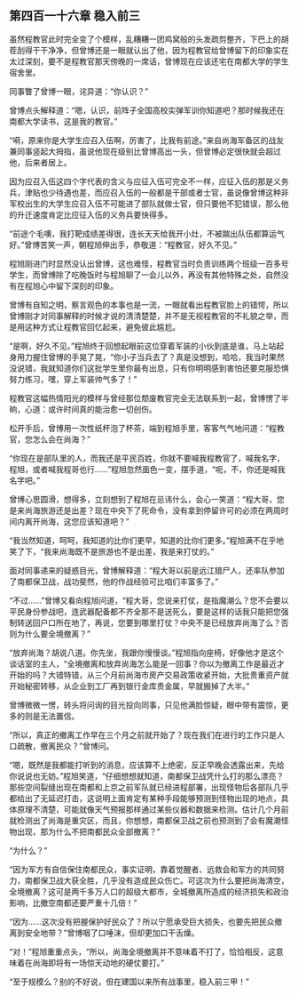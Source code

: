 ## 第四百一十六章 稳入前三
虽然程教官此时完全变了个模样，乱糟糟一团鸡窝般的头发疏剪整齐，下巴上的胡茬刮得干干净净，但曾博还是一眼就认出了他，因为程教官给曾博留下的印象实在太过深刻，要不是程教官那天傍晚的一席话，曾博现在应该还宅在南都大学的学生宿舍里。

同事瞥了曾博一眼，诧异道：“你认识？”

曾博点头解释道：“嗯，认识，前阵子全国高校实弹军训你知道吧？那时候我还在南都大学读书，这是我的教官。”

“嗬，原来你是大学生应召入伍啊，厉害了，比我有前途。”来自尚海军备区的战友兼同事竖起大拇指，虽说他现在级别比曾博高出一头，但曾博必定很快就会超过他，后来者居上。

因为应召入伍这四个字代表的含义与应征入伍可完全不一样，应征入伍的那是义务兵，津贴也少待遇也差，而应召入伍的一般都是干部或者士官，虽说像曾博这种非军校出生的大学生应召入伍不可能进了部队就做士官，但只要他不犯错误，那么他的升迁速度肯定比应征入伍的义务兵要快得多。

“前途个毛噢，我打靶成绩差得很，连长天天给我开小灶，不被踹出队伍都算运气好。”曾博苦笑一声，朝程旭伸出手，恭敬道：“程教官，好久不见。”

程旭刚进门时显然没认出曾博，这也难怪，程教官当时负责训练两个班级一百多号学生，而曾博除了吃晚饭时与程旭聊了一会儿以外，再没有其他特殊之处，自然没有在程旭心中留下深刻的印象。

曾博有自知之明，察言观色的本事也是一流，一眼就看出程教官脸上的错愕，所以曾博刚才对同事解释的时候才说的清清楚楚，并不是无视程教官的不礼貌之举，而是用这种方式让程教官回忆起来，避免彼此尴尬。

“是啊，好久不见。”程旭终于回想起眼前这位穿着军装的小伙到底是谁，马上站起身用力握住曾博的手晃了晃，“你小子当兵去了？真是没想到，哈哈，我当时果然没说错，我就知道你们这批学生里你最有出息，只有你明明感到害怕还要克服恐惧努力练习，嘿，穿上军装帅气多了！”

程教官这幅热情阳光的模样与曾经那位颓废教官完全无法联系到一起，曾博愣了半晌，心道：或许时间真的能治愈一切创伤。

松开手后，曾博用一次性纸杯泡了杯茶，端到程旭手里，客客气气地问道：“程教官，您怎么会在尚海？”

“你现在是部队里的人，而我还是平民百姓，你就不要喊我程教官了，喊我名字，程旭，或者喊我程哥也行……”程旭忽然面色一变，摆手道，“呃，不，你还是喊我名字吧。”

曾博心思圆滑，想得多，立刻想到了程旭在忌讳什么，会心一笑道：“程大哥，您是来尚海旅游还是出差？现在中央下了死命令，没有拿到停留许可的必须在两周时间内离开尚海，这您应该知道吧？”

“我当然知道，呵呵，我知道的比你们更早，知道的比你们更多。”程旭满不在乎地笑了下，“我来尚海既不是旅游也不是出差，我是来打仗的。”

面对同事递来的疑惑目光，曾博解释道：“程大哥以前是远江猎尸人，还率队参加了南都保卫战，战功斐然，他的作战经验可比咱们丰富多了。”

“不过……”曾博又看向程旭问道，“程大哥，您说来打仗，是指魔潮么？您不会要以平民身份参战吧，连武器配备都不齐全那不是送死么，要是这样的话我只能把您强制转送回户口所在地了，再说，您要到哪里打仗？中央不是已经放弃尚海了么？否则为什么要全境撤离？”

“放弃尚海？胡说八道。你先坐，我跟你慢慢谈。”程旭指向座椅，好像他才是这个谈话室的主人，“全境撤离和放弃尚海怎么能是一回事？你以为撤离工作是最近才开始的吗？大错特错，从三个月前尚海市房产交易政策收紧开始，大批贵重资产就开始秘密转移，从企业到工厂再到银行金库贵金属，早就搬掉了大半。”

曾博微微一愣，转头将问询的目光投向同事，只见他满脸惊疑，眼中带有震惊，更多的则是无法置信。

“所以，真正的撤离工作早在三个月之前就开始了？现在我们在进行的工作只是人口疏散，撤离民众？”曾博问。

“嗯，既然是我都能打听到的消息，应该算不上绝密，反正早晚会透露出来，先给你说说也无妨。”程旭笑道，“仔细想想就知道，南都保卫战凭什么打的那么漂亮？那些空间裂缝出现在南都和上京之前军队就已经进程部署，出现怪物后各部队几乎都给出了无延迟打击，这说明上面肯定有某种手段能够预测到怪物出现的地点，具体原理不清楚，可能就像天气预报那样通过某些仪器和数据来检测。估计几个月前就检测出了尚海是重灾区，而且，你想想，南都保卫战之前也预测到了会有魔潮怪物出现，那为什么不把南都民众全部撤离？”

“为什么？”

“因为军方有自信保住南都民众，事实证明，靠着觉醒者、远救会和军方的共同努力，南都保卫战大获全胜，几乎没有造成民众伤亡。可这次为什么要把尚海清空，全境撤离？这可是两千多万人口的超级大都市，全城撤离所造成的经济损失和政治影响，比撤空南都还要严重十几倍！”

“因为……这次没有把握保护好民众了？所以宁愿承受巨大损失，也要先把民众撤离到安全地带？”曾博咽了口唾沫，但却更加口干舌燥。

“对！”程旭重重点头，“所以，尚海全境撤离并不意味着不打了，恰恰相反，这意味着在尚海即将有一场惊天动地的硬仗要打。”

“至于规模么？别的不好说，但在建国以来所有战事里，稳入前三甲！”

